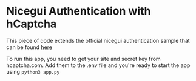 # Nicegui Authentication with hCaptcha
This piece of code extends the official nicegui authentication sample that can be found [here](https://github.com/zauberzeug/nicegui/blob/main/examples/authentication/main.py)

To run this app, you need to get your site and secret key from hcaptcha.com. Add them to the .env file and you're ready to start the app using `python3 app.py`
